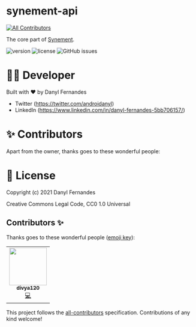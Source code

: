 # synement-api
<!-- ALL-CONTRIBUTORS-BADGE:START - Do not remove or modify this section -->
[![All Contributors](https://img.shields.io/badge/all_contributors-1-orange.svg?style=flat-square)](#contributors-)
<!-- ALL-CONTRIBUTORS-BADGE:END -->
The core part of [Synement](https://github.com/gitryder/synement).

![version](https://img.shields.io/badge/version-0.36-blue.svg) 
![license](https://img.shields.io/badge/license-CC0-red.svg)
![GitHub issues](https://img.shields.io/github/issues/grewscant/synement) 


👨‍💻 Developer
===============
Built with ❤︎ by Danyl Fernandes
- Twitter (https://twitter.com/androidanyl)
- LinkedIn (https://www.linkedin.com/in/danyl-fernandes-5bb706157/)

✨ Contributors
===============

Apart from the owner, thanks goes to these wonderful people:



📑 License
==========

Copyright (c) 2021 Danyl Fernandes

Creative Commons Legal Code, CC0 1.0 Universal

## Contributors ✨

Thanks goes to these wonderful people ([emoji key](https://allcontributors.org/docs/en/emoji-key)):

<!-- ALL-CONTRIBUTORS-LIST:START - Do not remove or modify this section -->
<!-- prettier-ignore-start -->
<!-- markdownlint-disable -->
<table>
  <tr>
    <td align="center"><a href="https://github.com/divya120"><img src="https://avatars.githubusercontent.com/u/75532577?v=4?s=100" width="100px;" alt=""/><br /><sub><b>divya120</b></sub></a><br /><a href="https://github.com/gitryder/synement-api/commits?author=divya120" title="Code">💻</a></td>
  </tr>
</table>

<!-- markdownlint-restore -->
<!-- prettier-ignore-end -->

<!-- ALL-CONTRIBUTORS-LIST:END -->

This project follows the [all-contributors](https://github.com/all-contributors/all-contributors) specification. Contributions of any kind welcome!